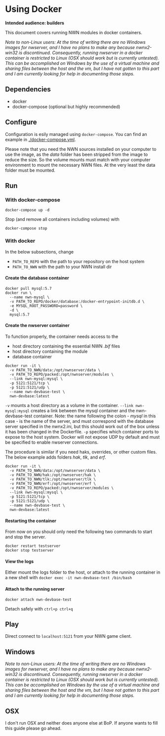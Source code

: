 # Using Docker

**Intended audience: builders**

This document covers running NWN modules in docker containers.

*Note to non-Linux users: At the time of writing there are no Windows images for nwserver, and I have no plans to make any because nwnx2-win32 is discontinued. Consequently, running nwserver in a docker container is restricted to Linux (OSX should work but is currently untested). This can be accomplished on Windows by the use of a virtual machine and sharing files between the host and the vm, but I have not gotten to this part and I am currently looking for help in documenting those steps.*


## Dependencies

* docker
* docker-compose (optional but highly recommended)


## Configure

Configuration is esily managed using `docker-compose`. You can find an example in [./docker-compose.yml](https://github.com/jakkn/nwn-devbase/blob/master/docker/docker-compose.yml).

Please note that you need the NWN sources installed on your computer to use the image, as the *data* folder has been stripped from the image to reduce the size. So the volume mounts must match with your computer environment to mount the necessary NWN files. At the very least the data folder must be mounted.


## Run

### With docker-compose
```
docker-compose up -d
```
Stop (and remove all containers including volumes) with
```
docker-compose stop
```


### With docker
In the below subsections, change
- `PATH_TO_REPO` with the path to your repository on the host system
- `PATH_TO_NWN` with the path to your NWN install dir

#### Create the database container
```
docker pull mysql:5.7
docker run \
  --name nwn-mysql \
  -v PATH_TO_REPO/docker/database:/docker-entrypoint-initdb.d \
  -e MYSQL_ROOT_PASSWORD=password \
  -d \
  mysql:5.7
```

#### Create the nwserver container
To function properly, the container needs access to the
- host directory containing the essential NWN *.bif* files
- host directory containing the module
- database container

```
docker run -it \
  -v PATH_TO_NWN/data:/opt/nwnserver/data \
  -v PATH_TO_REPO/packed:/opt/nwnserver/modules \
  --link nwn-mysql:mysql \
  -p 5121:5121/tcp \
  -p 5121:5121/udp \
  --name nwn-devbase-test \
  nwn-devbase:latest
```

`-v` mounts a host directory as a volume in the container. `--link nwn-mysql:mysql` creates a link between the mysql container and the nwn-devbase-test container. Note: the name following the colon - *mysql* in this case - is the name of the server, and must correspond with the database server specified in the nwnx2.ini, but this should work out of the box unless it has been changed in the Dockerfile. `-p` specifies which container ports to expose to the host system. Docker will not expose UDP by default and must be specified to enable nwserver connections.

The procedure is similar if you need haks, overrides, or other custom files. The below example adds folders *hak*, *tlk*, and *erf*.
```
docker run -it \
  -v PATH_TO_NWN/data:/opt/nwnserver/data \
  -v PATH_TO_NWN/hak:/opt/nwnserver/hak \
  -v PATH_TO_NWN/tlk:/opt/nwnserver/tlk \
  -v PATH_TO_NWN/erf:/opt/nwnserver/erf \
  -v PATH_TO_REPO/packed:/opt/nwnserver/modules \
  --link nwn-mysql:mysql \
  -p 5121:5121/tcp \
  -p 5121:5121/udp \
  --name nwn-devbase-test \
  nwn-devbase:latest
```

#### Restarting the container
From now on you should only need the following two commands to start and stop the server.
```
docker restart testserver
docker stop testserver
```

#### View the logs
Either mount the logs folder to the host, or attach to the running container in a new shell with `docker exec -it nwn-devbase-test /bin/bash`

#### Attach to the running server
```
docker attach nwn-devbase-test
```
Detach safely with `ctrl+p ctrl+q`


## Play

Direct connect to `localhost:5121` from your NWN game client.


## Windows

*Note to non-Linux users: At the time of writing there are no Windows images for nwserver, and I have no plans to make any because nwnx2-win32 is discontinued. Consequently, running nwserver in a docker container is restricted to Linux (OSX should work but is currently untested). This can be accomplished on Windows by the use of a virtual machine and sharing files between the host and the vm, but I have not gotten to this part and I am currently looking for help in documenting those steps.*


## OSX
I don't run OSX and neither does anyone else at BoP. If anyone wants to fill this guide please go ahead.
